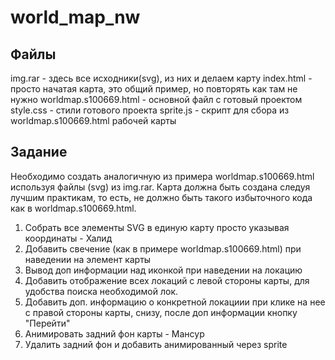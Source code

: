 # world_map_nw
## Файлы
img.rar - здесь все исходники(svg), из них и делаем карту
index.html - просто начатая карта, это общий пример, но повторять как там не нужно
worldmap.s100669.html - основной файл с готовый проектом
style.css - стили готового проекта
sprite.js - скрипт для сбора из  worldmap.s100669.html рабочей карты

## Задание

Необходимо создать аналогичную из примера worldmap.s100669.html используя файлы (svg) из img.rar. Карта должна быть создана следуя лучшим практикам, то есть, не должно быть такого избыточного кода как в worldmap.s100669.html.
1. Собрать все элементы SVG в единую карту просто указывая координаты - Халид
2. Добавить свечение (как в примере worldmap.s100669.html) при наведении на элемент карты
3. Вывод доп информации над иконкой при наведении на локацию
4. Добавить отображение всех локаций с левой стороны карты, для удобства поиска необходимой лок.
5. Добавить доп. информацию о конкретной локациии при клике на нее с правой стороны карты, снизу, после доп информации кнопку "Перейти"
6. Анимировать задний фон карты - Мансур
7. Удалить задний фон и добавить анимированный через sprite
